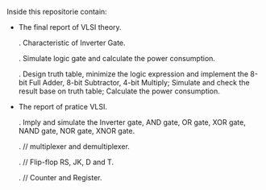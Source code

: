 Inside this repositorie contain:

- The final report of VLSI theory.
  
  . Characteristic of Inverter Gate.
  
  . Simulate logic gate and calculate the power consumption.
  
  . Design truth table, minimize the logic expression and implement the 8-bit Full Adder, 8-bit Subtractor, 4-bit Multiply; Simulate and check the result base on truth table; Calculate the power consumption.
  
- The report of pratice VLSI.
  
  . Imply and simulate the Inverter gate, AND gate, OR gate, XOR gate, NAND gate, NOR gate, XNOR gate.
  
  .       //           multiplexer and demultiplexer.
  
  .       //           Flip-flop RS, JK, D and T.
  
  .       //           Counter and Register.
